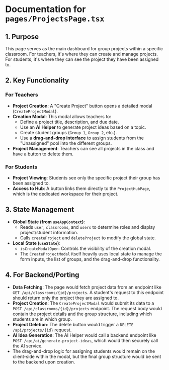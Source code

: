 
# Documentation for `pages/ProjectsPage.tsx`

## 1. Purpose

This page serves as the main dashboard for group projects within a specific classroom. For teachers, it's where they can create and manage projects. For students, it's where they can see the project they have been assigned to.

## 2. Key Functionality

### For Teachers
-   **Project Creation**: A "Create Project" button opens a detailed modal (`CreateProjectModal`).
-   **Creation Modal**: This modal allows teachers to:
    -   Define a project title, description, and due date.
    -   Use an **AI Helper** to generate project ideas based on a topic.
    -   Create student groups (`Group 1`, `Group 2`, etc.).
    -   Use a **drag-and-drop interface** to assign students from the "Unassigned" pool into the different groups.
-   **Project Management**: Teachers can see all projects in the class and have a button to delete them.

### For Students
-   **Project Viewing**: Students see only the specific project their group has been assigned to.
-   **Access to Hub**: A button links them directly to the `ProjectHubPage`, which is the dedicated workspace for their project.

## 3. State Management

-   **Global State (from `useAppContext`)**:
    -   Reads `user`, `classrooms`, and `users` to determine roles and display project/student information.
    -   Calls `createProject` and `deleteProject` to modify the global state.
-   **Local State (`useState`)**:
    -   `isCreateModalOpen`: Controls the visibility of the creation modal.
    -   The `CreateProjectModal` itself heavily uses local state to manage the form inputs, the list of groups, and the drag-and-drop functionality.

## 4. For Backend/Porting

-   **Data Fetching**: The page would fetch project data from an endpoint like `GET /api/classrooms/{id}/projects`. A student's request to this endpoint should return only the project they are assigned to.
-   **Project Creation**: The `CreateProjectModal` would submit its data to a `POST /api/classrooms/{id}/projects` endpoint. The request body would contain the project details and the group structure, including which students are in which group.
-   **Project Deletion**: The delete button would trigger a `DELETE /api/projects/{id}` request.
-   **AI Idea Generation**: The AI Helper would call a backend endpoint like `POST /api/ai/generate-project-ideas`, which would then securely call the AI service.
-   The drag-and-drop logic for assigning students would remain on the client-side within the modal, but the final group structure would be sent to the backend upon creation.
